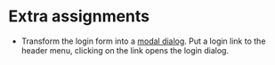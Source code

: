 # Extra assignments


* Transform the login form into a [modal dialog](http://twitter.github.com/bootstrap/javascript.html#modals).
Put a login link to the header menu, clicking on the link opens the login dialog.

